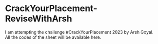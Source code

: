 # CrackYourPlacement-ReviseWithArsh
I am attempting the challenge #CrackYourPlacement 2023 by Arsh Goyal. All the codes of the sheet will be available here.
